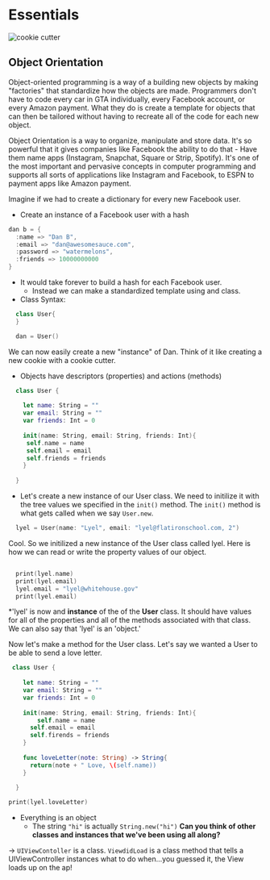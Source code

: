 # Essentials

![cookie cutter](http://stephenmatlock.com/wp-content/uploads/2013/02/Cookie_Cutter_s.jpg)

## Object Orientation
Object-oriented programming is a way of a building new objects by making "factories" that standardize how the objects are made. Programmers don't have to code every car in GTA individually, every Facebook account, or every Amazon payment. What they do is create a template for objects that can then be tailored without having to recreate all of the code for each new object.

Object Orientation is a way to organize, manipulate and store data. It's so powerful that it gives companies like Facebook the ability to do that - Have them name apps (Instagram, Snapchat, Square or Strip, Spotify). It's one of the most important and pervasive concepts in computer programming and supports all sorts of applications like Instagram and Facebook, to ESPN to payment apps like Amazon payment.

Imagine if we had to create a dictionary for every new Facebook user.  
+ Create an instance of a Facebook user with a hash


```swift
dan b = {
  :name => "Dan B",
  :email => "dan@awesomesauce.com",
  :password => "watermelons",
  :friends => 10000000000
}
```
+ It would take forever to build a hash for each Facebook user.
  * Instead we can make a standardized template using and class.
+ Class Syntax:

```swift
  class User{
  }

  dan = User()
```
We can now easily create a new "instance" of Dan.  Think of it like creating a new cookie with a cookie cutter.  
+ Objects have descriptors (properties) and actions (methods)

```swift
  class User {
  
    let name: String = ""
    var email: String = ""
    var friends: Int = 0
    
    init(name: String, email: String, friends: Int){
     self.name = name
     self.email = email
     self.friends = friends
    }
    
  }
```
+ Let's create a new instance of our User class.  We need to initilize it with the tree values we specified in the `init()` method. The `init()` method is what gets called when we say `User.new`.
 
```swift
  lyel = User(name: "Lyel", email: "lyel@flatironschool.com, 2")
```

Cool.  So we initilized a new instance of the User class called lyel.  Here is how we can read or write the property values of our object.
```swift

  print(lyel.name)
  print(lyel.email)
  lyel.email = "lyel@whitehouse.gov"
  print(lyel.email)


```
*'lyel' is now and **instance** of the of the **User** class.  It should have values for all of the properties and all of the methods associated with that class.  We can also say that 'lyel' is an 'object.'  

Now let's make a method for the User class.  Let's say we wanted a User to be able to send a love letter. 

```swift
 class User {
  
    let name: String = ""
    var email: String = ""
    var friends: Int = 0
    
    init(name: String, email: String, friends: Int){
        self.name = name
      self.email = email
      self.firends = friends
    }
    
    func loveLetter(note: String) -> String{
      return(note + " Love, \(self.name))
    }
  
  }

print(lyel.loveLetter)
```

+ Everything is an object
  * The string `"hi"` is actually `String.new("hi")`
**Can you think of other classes and instances that we've been using all along?**

-> `UIViewContoller` is a class.  `ViewdidLoad` is a class method that tells a UIViewController instances what to do when...you guessed it, the View loads up on the ap!


